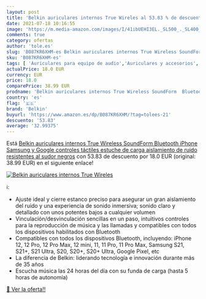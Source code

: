 ```yaml
---
layout: post
title: 'Belkin auriculares internos True Wireles al 53.83 % de descuento'
date: 2021-07-18 10:16:55
image: 'https://m.media-amazon.com/images/I/41ibUEHI3EL._SL500_._SL400_.jpg'
comments: true
category: ofertas
author: 'tole.es'
slug: 'B087KR6XHM-es Belkin auriculares internos True Wireless SoundForm...'
sku: 'B087KR6XHM-es'
tags: [ 'Auriculares para equipo de audio','Auriculares y accesorios','Electrónica','belkin','iphone', ]
actualPrice: 18.0 EUR
currency: EUR
price: 18.0
comparePrice: 38.99 EUR
prodname: 'Belkin auriculares internos True Wireless SoundForm  Bluetooth  iPhone  Samsung y Google  controles táctiles  estuche de carga  aislamiento de ruido  resistentes al sudor   negros'
country: 'es'
flag: '🇪🇸'
brand: 'Belkin'
buyurl: 'https://www.amazon.es/dp/B087KR6XHM/?tag=tolees-21'
descuento: '53.83'
average: '32.99375'
---
```


Está [Belkin auriculares internos True Wireless SoundForm  Bluetooth  iPhone  Samsung y Google  controles táctiles  estuche de carga  aislamiento de ruido  resistentes al sudor   negros](https://www.amazon.es/dp/B087KR6XHM/?tag=tolees-21) con 53.83 de descuento por 18.0 EUR (original: 38.99 EUR) en el siguiente enlace!

[![Belkin auriculares internos True Wireles](https://m.media-amazon.com/images/I/41ibUEHI3EL._SL500_._SL400_.jpg)](https://www.amazon.es/dp/B087KR6XHM/?tag=tolees-21)

ℹ️:

- Ajuste ideal y cierre estanco preciso para asegurar un gran aislamiento del ruido y una experiencia de sonido inmersiva; sonido claro y detallado con unos potentes bajos a cualquier volumen
- Vinculación/desvinculación sencillas en un paso, intuitivos controles para la reproducción de música y las llamadas y compatibles con todos los dispositivos habilitados con Bluetooth
- Compatibles con todos los dispositivos Bluetooth, incluyendo: iPhone 12, 12 Pro, 12 Pro Max, 12 mini, 11, 11 Pro, 11 Pro Max, Samsung S21, S21+, S21 Ultra, S20, S20+, S20+ Ultra, Google Pixel, etc
- La diferencia de Belkin: liderando tecnología e innovación durante más de 35 años
- Escucha música las 24 horas del día con su funda de carga (hasta 5 horas de autonomía)

[🛒 Ver la oferta!!](https://www.amazon.es/dp/B087KR6XHM/?tag=tolees-21)
